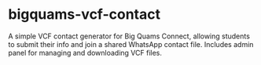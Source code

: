 # bigquams-vcf-contact
A simple VCF contact generator for Big Quams Connect, allowing students to submit their info and join a shared WhatsApp contact file. Includes admin panel for managing and downloading VCF files.
